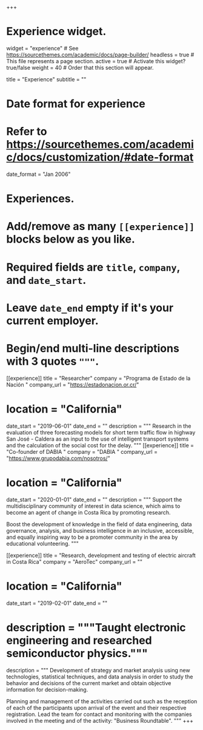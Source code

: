+++
# Experience widget.
widget = "experience"  # See https://sourcethemes.com/academic/docs/page-builder/
headless = true  # This file represents a page section.
active = true  # Activate this widget? true/false
weight = 40  # Order that this section will appear.

title = "Experience"
subtitle = ""

# Date format for experience
#   Refer to https://sourcethemes.com/academic/docs/customization/#date-format
date_format = "Jan 2006"

# Experiences.
#   Add/remove as many `[[experience]]` blocks below as you like.
#   Required fields are `title`, `company`, and `date_start`.
#   Leave `date_end` empty if it's your current employer.
#   Begin/end multi-line descriptions with 3 quotes `"""`.
[[experience]]
  title = "Researcher"
  company = "Programa de Estado de la Nación  "
  company_url = "https://estadonacion.or.cr/"
#  location = "California"
  date_start = "2019-06-01"
  date_end = ""
  description = """
 Research in the evaluation of three forecasting models for short term traffic flow in highway San José - Caldera as an input to the use of intelligent transport systems and the calculation of the social cost for the delay.
  """
  [[experience]]
  title = "Co-founder of DABIA "
  company = "DABIA  "
  company_url = "https://www.grupodabia.com/nosotros/"
#  location = "California"
  date_start = "2020-01-01"
  date_end = ""
  description = """
Support the multidisciplinary community of interest in data science, which aims to become an agent of change in Costa Rica by promoting research.

Boost the development of knowledge in the field of data engineering, data governance, analysis, and business intelligence in an inclusive, accessible, and equally inspiring way to be a promoter community in the area by educational volunteering.
  """

[[experience]]
  title = "Research, development and testing of electric aircraft in Costa Rica"
  company = "AeroTec"
  company_url = ""
#  location = "California"
  date_start = "2019-02-01"
  date_end = ""
# description = """Taught electronic engineering and researched semiconductor physics."""
  description = """
Development of strategy and market analysis using new technologies, statistical techniques, and data analysis in order to study the behavior and decisions of the current market and obtain objective information for decision-making.


Planning and management of the activities carried out such as the reception of each of the participants upon arrival of the event and their respective registration. Lead the team for contact and monitoring with the companies involved in the meeting and of the activity: "Business Roundtable".
 """
+++
